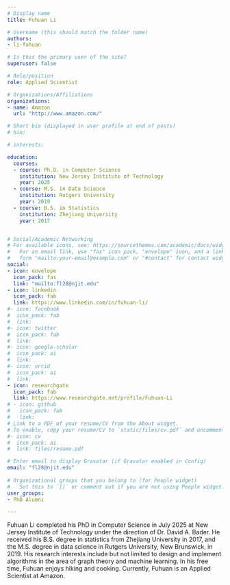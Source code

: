 ```yaml
---
# Display name
title: Fuhuan Li

# Username (this should match the folder name)
authors:
- li-fuhuan

# Is this the primary user of the site?
superuser: false

# Role/position
role: Applied Scientist

# Organizations/Affiliations
organizations:
- name: Amazon
  url: "http://www.amazon.com/"

# Short bio (displayed in user profile at end of posts)
# bio:

# interests:

education:
  courses:
  - course: Ph.D. in Computer Science
    institution: New Jersey Institute of Technology
    year: 2025
  - course: M.S. in Data Science
    institution: Rutgers University
    year: 2019
  - course: B.S. in Statistics
    institution: Zhejiang University
    year: 2017


# Social/Academic Networking
# For available icons, see: https://sourcethemes.com/academic/docs/widgets/#icons
#   For an email link, use "fas" icon pack, "envelope" icon, and a link in the
#   form "mailto:your-email@example.com" or "#contact" for contact widget.
social:
- icon: envelope
  icon_pack: fas
  link: "mailto:fl28@njit.edu"
- icon: linkedin
  icon_pack: fab
  link: https://www.linkedin.com/in/fuhuan-li/
#- icon: facebook
#  icon_pack: fab
#  link: 
#- icon: twitter
#  icon_pack: fab
#  link: 
#- icon: google-scholar
#  icon_pack: ai
#  link: 
#- icon: orcid
#  icon_pack: ai
#  link: 
- icon: researchgate
  icon_pack: fab
  link: https://www.researchgate.net/profile/Fuhuan-Li
# - icon: github
#   icon_pack: fab
#   link: 
# Link to a PDF of your resume/CV from the About widget.
# To enable, copy your resume/CV to `static/files/cv.pdf` and uncomment the lines below.  
#- icon: cv
#  icon_pack: ai
#  link: files/resume.pdf

# Enter email to display Gravatar (if Gravatar enabled in Config)
email: "fl28@njit.edu"
  
# Organizational groups that you belong to (for People widget)
#   Set this to `[]` or comment out if you are not using People widget.  
user_groups:
- PhD Alumni

---
```



Fuhuan Li completed his PhD in Computer Science in July 2025 at New Jersey Institute of Technology under the direction of Dr. David A. Bader. He received his B.S. degree in statistics from Zhejiang University in 2017, and the M.S. degree in data science in Rutgers University, New Brunswick, in 2019. His research interests include but not limited to design and implement algorithms in the area of graph theory and machine learning. In his free time, Fuhuan enjoys hiking and cooking. Currently, Fuhuan is an Applied Scientist at Amazon.
